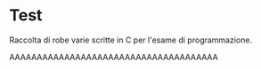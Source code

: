 # Test

Raccolta di robe varie scritte in C per l'esame di programmazione.

AAAAAAAAAAAAAAAAAAAAAAAAAAAAAAAAAAAAAA